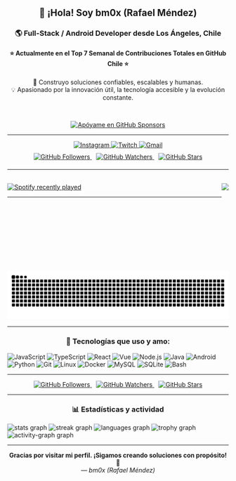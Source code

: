<h2 align="center">👋 ¡Hola! Soy <strong>bm0x</strong> (Rafael Méndez)</h2>
<h3 align="center">🌎 Full-Stack / Android Developer desde Los Ángeles, Chile</h3>
<h4 align="center">⭐ Actualmente en el Top 7 Semanal de Contribuciones Totales en GitHub Chile ⭐</h4>

<p align="center">🚀 Construyo soluciones confiables, escalables y humanas.<br>💡 Apasionado por la innovación útil, la tecnología accesible y la evolución constante.</p>

<br>

<p align="center">
  <a href="https://github.com/sponsors/bm0x">
    <img src="https://img.shields.io/badge/%F0%9F%92%96%20Ap%C3%B3yame%20en%20GitHub%20Sponsors-orange?style=for-the-badge" alt="Apóyame en GitHub Sponsors" />
  </a>
</p>

---

<div align="center">
  <a href="https://www.instagram.com/idk_bm0x" target="_blank">
    <img src="https://img.shields.io/static/v1?message=Instagram&logo=instagram&label=&color=E4405F&logoColor=white&style=for-the-badge" height="35" alt="Instagram" />
  </a>
  <a href="https://twitch.tv/elbm0x" target="_blank">
    <img src="https://img.shields.io/static/v1?message=Twitch&logo=twitch&label=&color=9146FF&logoColor=white&style=for-the-badge" height="35" alt="Twitch" />
  </a>
  <a href="mailto:rafy.pachecomendez@gmail.com" target="_blank">
    <img src="https://img.shields.io/static/v1?message=Gmail&logo=gmail&label=&color=D14836&logoColor=white&style=for-the-badge" height="35" alt="Gmail" />
  </a>
</div>

<!-- Aquí la nueva sección de badges sociales -->

<div align="center" style="margin-top: 10px; margin-bottom: 20px;">
  <a href="https://github.com/bm0x" target="_blank" title="GitHub Followers">
    <img src="https://img.shields.io/github/followers/bm0x?label=Followers&style=for-the-badge&color=2b9348" alt="GitHub Followers" />
  </a>
  <a href="https://github.com/bm0x/bm0x/watchers" target="_blank" title="GitHub Watchers" style="margin-left: 10px;">
    <img src="https://img.shields.io/github/watchers/bm0x/bm0x?label=Watchers&style=for-the-badge&color=1e40af" alt="GitHub Watchers" />
  </a>
  <a href="https://github.com/bm0x" target="_blank" title="GitHub Stars" style="margin-left: 10px;">
    <img src="https://img.shields.io/github/stars/bm0x?label=Stars&style=for-the-badge&color=ef4444" alt="GitHub Stars" />
  </a>
</div>

---

<br clear="both">

<img align="right" height="200" src="https://media1.tenor.com/m/Wi1ZJSY5U8gAAAAC/toji-fushiguro.gif" />

<div align="left">
  <a href="https://open.spotify.com/user/12140273975">
    <img src="https://spotify-recently-played-readme.vercel.app/api?user=12140273975&count=3" alt="Spotify recently played" />
  </a>
</div>

---

<br clear="both">

<img src="https://raw.githubusercontent.com/bm0x/bm0x/output/snake.svg" alt="Snake animation" />

---

<div align="center">
  <h3>🧠 Tecnologías que uso y amo:</h3>
</div>

<div align="left">
  <img src="https://cdn.jsdelivr.net/gh/devicons/devicon/icons/javascript/javascript-original.svg" width="40" alt="JavaScript" />
  <img src="https://cdn.jsdelivr.net/gh/devicons/devicon/icons/typescript/typescript-original.svg" width="40" alt="TypeScript" />
  <img src="https://cdn.jsdelivr.net/gh/devicons/devicon/icons/react/react-original.svg" width="40" alt="React" />
  <img src="https://cdn.jsdelivr.net/gh/devicons/devicon/icons/vuejs/vuejs-original.svg" width="40" alt="Vue" />
  <img src="https://cdn.jsdelivr.net/gh/devicons/devicon/icons/nodejs/nodejs-original.svg" width="40" alt="Node.js" />
  <img src="https://cdn.jsdelivr.net/gh/devicons/devicon/icons/java/java-original.svg" width="40" alt="Java" />
  <img src="https://cdn.jsdelivr.net/gh/devicons/devicon/icons/android/android-original.svg" width="40" alt="Android" />
  <img src="https://cdn.jsdelivr.net/gh/devicons/devicon/icons/python/python-original.svg" width="40" alt="Python" />
  <img src="https://cdn.jsdelivr.net/gh/devicons/devicon/icons/git/git-original.svg" width="40" alt="Git" />
  <img src="https://cdn.jsdelivr.net/gh/devicons/devicon/icons/linux/linux-original.svg" width="40" alt="Linux" />
  <img src="https://cdn.jsdelivr.net/gh/devicons/devicon/icons/docker/docker-original.svg" width="40" alt="Docker" />
  <img src="https://cdn.jsdelivr.net/gh/devicons/devicon/icons/mysql/mysql-original.svg" width="40" alt="MySQL" />
  <img src="https://cdn.jsdelivr.net/gh/devicons/devicon/icons/sqlite/sqlite-original.svg" width="40" alt="SQLite" />
  <img src="https://cdn.jsdelivr.net/gh/devicons/devicon/icons/bash/bash-original.svg" width="40" alt="Bash" />
</div>

---

<div align="center">
  <a href="https://github.com/bm0x" target="_blank" title="GitHub Followers">
    <img src="https://img.shields.io/github/followers/bm0x?label=Followers&style=for-the-badge&color=2b9348" alt="GitHub Followers" />
  </a>
  <a href="https://github.com/bm0x/bm0x/watchers" target="_blank" title="GitHub Watchers" style="margin-left: 10px;">
    <img src="https://img.shields.io/github/watchers/bm0x/bm0x?label=Watchers&style=for-the-badge&color=1e40af" alt="GitHub Watchers" />
  </a>
  <a href="https://github.com/bm0x" target="_blank" title="GitHub Stars" style="margin-left: 10px;">
    <img src="https://img.shields.io/github/stars/bm0x?label=Stars&style=for-the-badge&color=ef4444" alt="GitHub Stars" />
  </a>
</div>

---

<div align="center">
  <h3>📊 Estadísticas y actividad</h3>
</div>

<div align="left">
  <img src="https://github-readme-stats.vercel.app/api?username=bm0x&hide_title=false&hide_rank=false&show_icons=true&include_all_commits=true&count_private=true&disable_animations=false&theme=aura&locale=es&hide_border=false" height="150" alt="stats graph" />
  <img src="https://streak-stats.demolab.com?user=bm0x&locale=es&mode=weekly&theme=aura&hide_border=false&border_radius=5" height="150" alt="streak graph" />
  <img src="https://github-readme-stats.vercel.app/api/top-langs?username=bm0x&locale=es&hide_title=false&layout=compact&card_width=320&langs_count=12&theme=aura&hide_border=false" height="150" alt="languages graph" />
  <img src="https://github-profile-trophy.vercel.app?username=bm0x&theme=apprentice&column=5" height="150" alt="trophy graph" />
  <img src="https://github-readme-activity-graph.vercel.app/graph?username=bm0x&theme=one-dark" height="150" alt="activity-graph graph" />
</div>

---

<p align="center">
  <strong>Gracias por visitar mi perfil. ¡Sigamos creando soluciones con propósito! 🚀</strong><br>
  <em>— bm0x (Rafael Méndez)</em>
</p>
